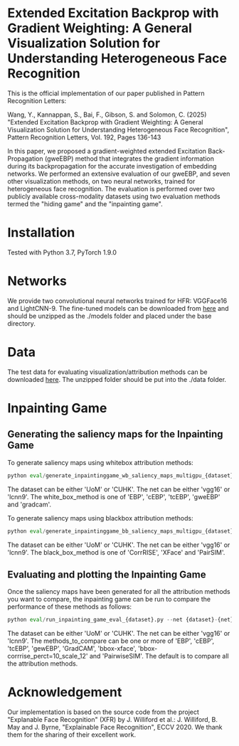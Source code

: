 # Extended Excitation Backprop with Gradient Weighting: A General Visualization Solution for Understanding Heterogeneous Face Recognition

This is the official implementation of our paper published in Pattern Recognition Letters:

Wang, Y., Kannappan, S., Bai, F., Gibson, S. and Solomon, C. (2025) "Extended Excitation Backprop with Gradient Weighting: A General Visualization Solution for Understanding Heterogeneous Face Recognition", Pattern Recognition Letters, Vol. 192, Pages 136-143

In this paper, we proposed a gradient-weighted extended Excitation Back-Propagation (gweEBP) method that integrates the gradient information during its backpropagation for the accurate investigation of embedding networks. We performed an extensive evaluation of our gweEBP, and seven other visualization methods, on two neural networks, trained for heterogeneous face recognition. The evaluation is performed over two publicly available cross-modality datasets using two evaluation methods termed the "hiding game" and the "inpainting game". 

# Installation
Tested with Python 3.7, PyTorch 1.9.0

# Networks
We provide two convolutional neural networks trained for HFR: VGGFace16 and LightCNN-9. The fine-tuned models can be downloaded from [here](https://drive.google.com/file/d/1MvpQtpMRurew60aHzWqUhPRtDzVqpvUG/view?usp=sharing) and should be unzipped as the ./models folder and placed under the base directory.

# Data
The test data for evaluating visualization/attribution methods can be downloaded [here](https://drive.google.com/file/d/1Gewjuwsn5n3Kt9rLNFpJ_KMC0AXNF2YF/view?usp=sharing). The unzipped folder should be put into the ./data folder.

# Inpainting Game


## Generating the saliency maps for the Inpainting Game

To generate saliency maps using whitebox attribution methods:

```python
python eval/generate_inpaintinggame_wb_saliency_maps_multigpu_{dataset}.py --net {net} --method {white_box_method}
```

The dataset can be either 'UoM' or 'CUHK'. The net can be either 'vgg16' or 'lcnn9'. The white_box_method is one of 'EBP', 'cEBP', 'tcEBP', 'gweEBP' and 'gradcam'.

To generate saliency maps using blackbox attribution methods:
```python
python eval/generate_inpaintinggame_bb_saliency_maps_multigpu_{dataset}.py --net {net} --method {black_box_method}
```
The dataset can be either 'UoM' or 'CUHK'. The net can be either 'vgg16' or 'lcnn9'. The black_box_method is one of 'CorrRISE', 'XFace' and 'PairSIM'.

## Evaluating and plotting the Inpainting Game

Once the saliency maps have been generated for all the attribution methods you want to compare, the inpainting game can be run to compare the performance of these methods as follows:

```python
python eval/run_inpainting_game_eval_{dataset}.py --net {dataset}-{net} --output output/inpainting_game/{dataset}-{net} --method {methods_to_compare}
```

The dataset can be either 'UoM' or 'CUHK'. The net can be either 'vgg16' or 'lcnn9'. The methods_to_compare can be one or more of 'EBP', 'cEBP', 'tcEBP', 'gewEBP', 'GradCAM', 'bbox-xface', 'bbox-corrrise_perct=10_scale_12' and 'PairwiseSIM'. The default is to compare all the attribution methods. 

# Acknowledgement

Our implementation is based on the source code from the project "Explanable Face Recognition" (XFR) by J. Williford et al.: J. Williford, B. May and J. Byrne, "Explainable Face Recognition", ECCV 2020. We thank them for the sharing of their excellent work.
